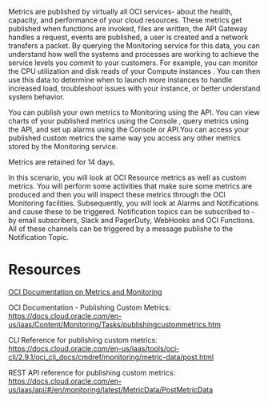 Metrics are published by virtually all OCI services- about the health, capacity, and performance of your cloud resources. These metrics get published when functions are invoked, files are written, the API Gateway handles a request, events are published, a user is created and a network transfers a packet. By querying the Monitoring service for this data, you can understand how well the systems and processes are working to achieve the service levels you commit to your customers. For example, you can monitor the CPU utilization and disk reads of your Compute instances . You can then use this data to determine when to launch more instances to handle increased load, troubleshoot issues with your instance, or better understand system behavior.

You can publish your own metrics to Monitoring using the API. You can view charts of your published metrics using the Console , query metrics using the API, and set up alarms using the Console or API.You can access your published custom metrics the same way you access any other metrics stored by the Monitoring service. 

Metrics are retained for 14 days.

In this scenario, you will look at OCI Resource metrics as well as custom metrics. You will perform some activities that make sure some metrics are produced and then you will inspect these metrics through the OCI Monitoring facilities. Subsequently, you will look at Alarms and Notifications and cause these to be triggered. Notification topics can be subscribed to - by email subscribers, Slack and PagerDuty, WebHooks and OCI Functions. All of these channels can be triggered by a message publishe to the Notification Topic.

# Resources
[OCI Documentation on Metrics and Monitoring](https://docs.cloud.oracle.com/en-us/iaas/Content/Monitoring/Concepts/monitoringoverview.htm)

OCI Documentation - Publishing Custom Metrics: https://docs.cloud.oracle.com/en-us/iaas/Content/Monitoring/Tasks/publishingcustommetrics.htm

CLI Reference for publishing custom metrics: https://docs.cloud.oracle.com/en-us/iaas/tools/oci-cli/2.9.1/oci_cli_docs/cmdref/monitoring/metric-data/post.html

REST API reference for publishing custom metrics: https://docs.cloud.oracle.com/en-us/iaas/api/#/en/monitoring/latest/MetricData/PostMetricData 
